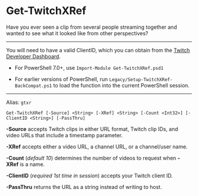 # Get-TwitchXRef

Have you ever seen a clip from several people streaming together and wanted to see what it looked like from other perspectives?

---

You will need to have a valid ClientID, which you can obtain from the [Twitch Developer Dashboard](https://dev.twitch.tv/console/apps/).

* For PowerShell 7.0+, use `Import-Module Get-TwitchXRef.psd1`

* For earlier versions of PowerShell, run `Legacy/Setup-TwitchXRef-BackCompat.ps1` to load the function into the current PowerShell session.

---

Alias: `gtxr`

`Get-TwitchXRef [-Source] <String> [-XRef] <String> [-Count <Int32>] [-ClientID <String>] [-PassThru]`

**-Source** accepts Twitch clips in either URL format, Twitch clip IDs, and video URLs that include a timestamp parameter.

**-XRef** accepts either a video URL, a channel URL, or a channel/user name.

**-Count** (*default 10*) determines the number of videos to request when **-XRef** is a name.

**-ClientID** (*required 1st time in session*) accepts your Twitch client ID.

**-PassThru** returns the URL as a string instead of writing to host.
